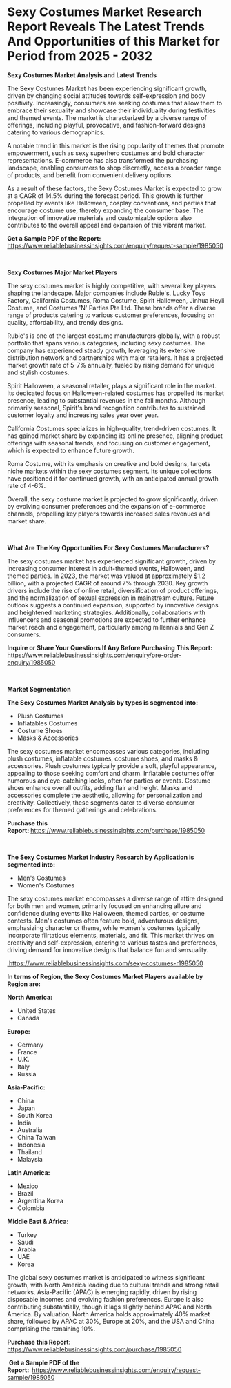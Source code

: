 <p><h1>Sexy Costumes Market Research Report Reveals The Latest Trends And Opportunities of this Market for Period from 2025 - 2032</h1></p><p><strong>Sexy Costumes Market Analysis and Latest Trends</strong></p>
<p><p>The Sexy Costumes Market has been experiencing significant growth, driven by changing social attitudes towards self-expression and body positivity. Increasingly, consumers are seeking costumes that allow them to embrace their sexuality and showcase their individuality during festivities and themed events. The market is characterized by a diverse range of offerings, including playful, provocative, and fashion-forward designs catering to various demographics.</p><p>A notable trend in this market is the rising popularity of themes that promote empowerment, such as sexy superhero costumes and bold character representations. E-commerce has also transformed the purchasing landscape, enabling consumers to shop discreetly, access a broader range of products, and benefit from convenient delivery options.</p><p>As a result of these factors, the Sexy Costumes Market is expected to grow at a CAGR of 14.5% during the forecast period. This growth is further propelled by events like Halloween, cosplay conventions, and parties that encourage costume use, thereby expanding the consumer base. The integration of innovative materials and customizable options also contributes to the overall appeal and expansion of this vibrant market.</p></p>
<p><strong>Get a Sample PDF of the Report:&nbsp;</strong> <a href="https://www.reliablebusinessinsights.com/enquiry/request-sample/1985050?utm_campaign=1789&utm_medium=2&utm_source=Github&utm_content=ia&utm_term=15042025&utm_id=sexy-costumes">https://www.reliablebusinessinsights.com/enquiry/request-sample/1985050</a></p>
<p>&nbsp;</p>
<p><strong>Sexy Costumes Major Market Players</strong></p>
<p><p>The sexy costumes market is highly competitive, with several key players shaping the landscape. Major companies include Rubie's, Lucky Toys Factory, California Costumes, Roma Costume, Spirit Halloween, Jinhua Heyli Costume, and Costumes 'N' Parties Pte Ltd. These brands offer a diverse range of products catering to various customer preferences, focusing on quality, affordability, and trendy designs.</p><p>Rubie's is one of the largest costume manufacturers globally, with a robust portfolio that spans various categories, including sexy costumes. The company has experienced steady growth, leveraging its extensive distribution network and partnerships with major retailers. It has a projected market growth rate of 5-7% annually, fueled by rising demand for unique and stylish costumes.</p><p>Spirit Halloween, a seasonal retailer, plays a significant role in the market. Its dedicated focus on Halloween-related costumes has propelled its market presence, leading to substantial revenues in the fall months. Although primarily seasonal, Spirit's brand recognition contributes to sustained customer loyalty and increasing sales year over year.</p><p>California Costumes specializes in high-quality, trend-driven costumes. It has gained market share by expanding its online presence, aligning product offerings with seasonal trends, and focusing on customer engagement, which is expected to enhance future growth.</p><p>Roma Costume, with its emphasis on creative and bold designs, targets niche markets within the sexy costumes segment. Its unique collections have positioned it for continued growth, with an anticipated annual growth rate of 4-6%.</p><p>Overall, the sexy costume market is projected to grow significantly, driven by evolving consumer preferences and the expansion of e-commerce channels, propelling key players towards increased sales revenues and market share.</p></p>
<p>&nbsp;</p>
<p><strong>What Are The Key Opportunities For Sexy Costumes Manufacturers?</strong></p>
<p><p>The sexy costumes market has experienced significant growth, driven by increasing consumer interest in adult-themed events, Halloween, and themed parties. In 2023, the market was valued at approximately $1.2 billion, with a projected CAGR of around 7% through 2030. Key growth drivers include the rise of online retail, diversification of product offerings, and the normalization of sexual expression in mainstream culture. Future outlook suggests a continued expansion, supported by innovative designs and heightened marketing strategies. Additionally, collaborations with influencers and seasonal promotions are expected to further enhance market reach and engagement, particularly among millennials and Gen Z consumers.</p></p>
<p><strong>Inquire or Share Your Questions If Any Before Purchasing This Report:</strong> <a href="https://www.reliablebusinessinsights.com/enquiry/pre-order-enquiry/1985050?utm_campaign=1789&utm_medium=2&utm_source=Github&utm_content=ia&utm_term=15042025&utm_id=sexy-costumes">https://www.reliablebusinessinsights.com/enquiry/pre-order-enquiry/1985050</a></p>
<p>&nbsp;</p>
<p><strong>Market Segmentation</strong></p>
<p><strong>The Sexy Costumes Market Analysis by types is segmented into:</strong></p>
<p><ul><li>Plush Costumes</li><li>Inflatables Costumes</li><li>Costume Shoes</li><li>Masks & Accessories</li></ul></p>
<p><p>The sexy costumes market encompasses various categories, including plush costumes, inflatable costumes, costume shoes, and masks & accessories. Plush costumes typically provide a soft, playful appearance, appealing to those seeking comfort and charm. Inflatable costumes offer humorous and eye-catching looks, often for parties or events. Costume shoes enhance overall outfits, adding flair and height. Masks and accessories complete the aesthetic, allowing for personalization and creativity. Collectively, these segments cater to diverse consumer preferences for themed gatherings and celebrations.</p></p>
<p><strong>Purchase this Report:&nbsp;</strong><a href="https://www.reliablebusinessinsights.com/purchase/1985050?utm_campaign=1789&utm_medium=2&utm_source=Github&utm_content=ia&utm_term=15042025&utm_id=sexy-costumes">https://www.reliablebusinessinsights.com/purchase/1985050</a></p>
<p>&nbsp;</p>
<p><strong>The Sexy Costumes Market Industry Research by Application is segmented into:</strong></p>
<p><ul><li>Men's Costumes</li><li>Women's Costumes</li></ul></p>
<p><p>The sexy costumes market encompasses a diverse range of attire designed for both men and women, primarily focused on enhancing allure and confidence during events like Halloween, themed parties, or costume contests. Men's costumes often feature bold, adventurous designs, emphasizing character or theme, while women's costumes typically incorporate flirtatious elements, materials, and fit. This market thrives on creativity and self-expression, catering to various tastes and preferences, driving demand for innovative designs that balance fun and sensuality.</p></p>
<p><a href="https://www.reliablebusinessinsights.com/sexy-costumes-r1985050?utm_campaign=1789&utm_medium=2&utm_source=Github&utm_content=ia&utm_term=15042025&utm_id=sexy-costumes">&nbsp;https://www.reliablebusinessinsights.com/sexy-costumes-r1985050</a></p>
<p><strong>In terms of Region, the Sexy Costumes Market Players available by Region are:</strong></p>
<p>
    <p> <strong> North America: </strong>
        <ul>
            <li>United States</li>
            <li>Canada</li>
        </ul>
        </p> 
    <p> <strong> Europe: </strong>
        <ul>
            <li>Germany</li>
            <li>France</li>
            <li>U.K.</li>
            <li>Italy</li>
            <li>Russia</li>
        </ul>
        </p> 
    <p> <strong> Asia-Pacific: </strong>
        <ul>
            <li>China</li>
            <li>Japan</li>
            <li>South Korea</li>
            <li>India</li>
            <li>Australia</li>
            <li>China Taiwan</li>
            <li>Indonesia</li>
            <li>Thailand</li>
            <li>Malaysia</li>
        </ul>
        </p> 
    <p> <strong> Latin America: </strong>
        <ul>
            <li>Mexico</li>
            <li>Brazil</li>
            <li>Argentina Korea</li>
            <li>Colombia</li>
        </ul>
        </p> 
    <p> <strong> Middle East & Africa: </strong>
        <ul>
            <li>Turkey</li>
            <li>Saudi</li>
            <li>Arabia</li>
            <li>UAE</li>
            <li>Korea</li>
        </ul>
    </p>
    </p>
<p><p>The global sexy costumes market is anticipated to witness significant growth, with North America leading due to cultural trends and strong retail networks. Asia-Pacific (APAC) is emerging rapidly, driven by rising disposable incomes and evolving fashion preferences. Europe is also contributing substantially, though it lags slightly behind APAC and North America. By valuation, North America holds approximately 40% market share, followed by APAC at 30%, Europe at 20%, and the USA and China comprising the remaining 10%.</p></p>
<p><strong>Purchase this Report: </strong><a href="https://www.reliablebusinessinsights.com/purchase/1985050?utm_campaign=1789&utm_medium=2&utm_source=Github&utm_content=ia&utm_term=15042025&utm_id=sexy-costumes">https://www.reliablebusinessinsights.com/purchase/1985050</a></p>
<p>&nbsp;<strong>Get a Sample PDF of the Report:&nbsp;&nbsp;</strong><a href="https://www.reliablebusinessinsights.com/enquiry/request-sample/1985050?utm_campaign=1789&utm_medium=2&utm_source=Github&utm_content=ia&utm_term=15042025&utm_id=sexy-costumes">https://www.reliablebusinessinsights.com/enquiry/request-sample/1985050</a></p>
<p><strong></strong></p>
<p><p></p><p></p><p></p></p>